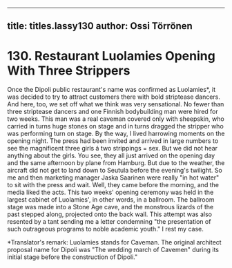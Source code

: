 
---

title: titles.lassy130
author: Ossi Törrönen
---


    
# 130. Restaurant Luolamies Opening With Three Strippers

Once the Dipoli public restaurant's name was confirmed as Luolamies\*, it was decided to try to attract customers there with bold striptease dancers. And here, too, we set off what we think was very sensational. No fewer than three striptease dancers and one Finnish bodybuilding man were hired for two weeks. This man was a real caveman covered only with sheepskin, who carried in turns huge stones on stage and in turns dragged the stripper who was performing turn on stage. By the way, I lived harrowing moments on the opening night. The press had been invited and arrived in large numbers to see the magnificent three girls á two strippings = sex. But we did not hear anything about the girls. You see, they all just arrived on the opening day and the same afternoon by plane from Hamburg. But due to the weather, the aircraft did not get to land down to Seutula before the evening's twilight. So me and then marketing manager Jaska Saarinen were really "in hot water" to sit with the press and wait. Well, they came before the morning, and the media liked the acts. This two weeks' opening ceremony was held in the largest cabinet of Luolamies', in other words, in a ballroom. The ballroom stage was made into a Stone Age cave, and the monstrous lizards of the past stepped along, projected onto the back wall. This attempt was also resented by a tant sending me a letter condemning "the presentation of such outrageous programs to noble academic youth." I rest my case.

\*Translator's remark: Luolamies stands for Caveman. The original architect proposal name for Dipoli was "The wedding march of Cavemen" during its initial stage before the construction of Dipoli."

